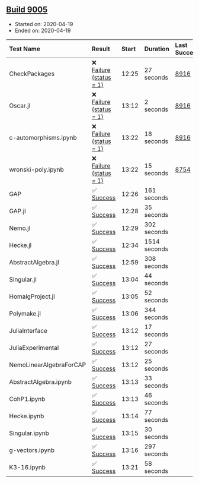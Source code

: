 ## [Build 9005](https://oscarci.mathematik.uni-kl.de/job/oscar/9005/)

* Started on: 2020-04-19
* Ended on: 2020-04-19

| Test Name    | Result | Start | Duration | Last Success | First Failure |
|:-------------|:-------|:------|:---------|:-------------|:--------------|
| CheckPackages | ❌ [Failure (status = 1)](https://oscarci.mathematik.uni-kl.de/job/oscar/9005/artifact/logs/build-9005/CheckPackages.log) | 12:25 | 27 seconds | [8916](https://oscarci.mathematik.uni-kl.de/job/oscar/8916/) | [8920](https://oscarci.mathematik.uni-kl.de/job/oscar/8920/) |
| Oscar.jl | ❌ [Failure (status = 1)](https://oscarci.mathematik.uni-kl.de/job/oscar/9005/artifact/logs/build-9005/Oscar.jl.log) | 13:12 | 2 seconds | [8916](https://oscarci.mathematik.uni-kl.de/job/oscar/8916/) | [8920](https://oscarci.mathematik.uni-kl.de/job/oscar/8920/) |
| c-automorphisms.ipynb | ❌ [Failure (status = 1)](https://oscarci.mathematik.uni-kl.de/job/oscar/9005/artifact/logs/build-9005/c-automorphisms.ipynb.log) | 13:22 | 18 seconds | [8916](https://oscarci.mathematik.uni-kl.de/job/oscar/8916/) | [8920](https://oscarci.mathematik.uni-kl.de/job/oscar/8920/) |
| wronski-poly.ipynb | ❌ [Failure (status = 1)](https://oscarci.mathematik.uni-kl.de/job/oscar/9005/artifact/logs/build-9005/wronski-poly.ipynb.log) | 13:22 | 15 seconds | [8754](https://oscarci.mathematik.uni-kl.de/job/oscar/8754/) | [8755](https://oscarci.mathematik.uni-kl.de/job/oscar/8755/) |
| GAP | ✅ [Success](https://oscarci.mathematik.uni-kl.de/job/oscar/9005/artifact/logs/build-9005/GAP.log) | 12:26 | 161 seconds |  |  |
| GAP.jl | ✅ [Success](https://oscarci.mathematik.uni-kl.de/job/oscar/9005/artifact/logs/build-9005/GAP.jl.log) | 12:28 | 35 seconds |  |  |
| Nemo.jl | ✅ [Success](https://oscarci.mathematik.uni-kl.de/job/oscar/9005/artifact/logs/build-9005/Nemo.jl.log) | 12:29 | 302 seconds |  |  |
| Hecke.jl | ✅ [Success](https://oscarci.mathematik.uni-kl.de/job/oscar/9005/artifact/logs/build-9005/Hecke.jl.log) | 12:34 | 1514 seconds |  |  |
| AbstractAlgebra.jl | ✅ [Success](https://oscarci.mathematik.uni-kl.de/job/oscar/9005/artifact/logs/build-9005/AbstractAlgebra.jl.log) | 12:59 | 308 seconds |  |  |
| Singular.jl | ✅ [Success](https://oscarci.mathematik.uni-kl.de/job/oscar/9005/artifact/logs/build-9005/Singular.jl.log) | 13:04 | 44 seconds |  |  |
| HomalgProject.jl | ✅ [Success](https://oscarci.mathematik.uni-kl.de/job/oscar/9005/artifact/logs/build-9005/HomalgProject.jl.log) | 13:05 | 52 seconds |  |  |
| Polymake.jl | ✅ [Success](https://oscarci.mathematik.uni-kl.de/job/oscar/9005/artifact/logs/build-9005/Polymake.jl.log) | 13:06 | 344 seconds |  |  |
| JuliaInterface | ✅ [Success](https://oscarci.mathematik.uni-kl.de/job/oscar/9005/artifact/logs/build-9005/JuliaInterface.log) | 13:12 | 17 seconds |  |  |
| JuliaExperimental | ✅ [Success](https://oscarci.mathematik.uni-kl.de/job/oscar/9005/artifact/logs/build-9005/JuliaExperimental.log) | 13:12 | 27 seconds |  |  |
| NemoLinearAlgebraForCAP | ✅ [Success](https://oscarci.mathematik.uni-kl.de/job/oscar/9005/artifact/logs/build-9005/NemoLinearAlgebraForCAP.log) | 13:12 | 25 seconds |  |  |
| AbstractAlgebra.ipynb | ✅ [Success](https://oscarci.mathematik.uni-kl.de/job/oscar/9005/artifact/logs/build-9005/AbstractAlgebra.ipynb.log) | 13:13 | 33 seconds |  |  |
| CohP1.ipynb | ✅ [Success](https://oscarci.mathematik.uni-kl.de/job/oscar/9005/artifact/logs/build-9005/CohP1.ipynb.log) | 13:13 | 46 seconds |  |  |
| Hecke.ipynb | ✅ [Success](https://oscarci.mathematik.uni-kl.de/job/oscar/9005/artifact/logs/build-9005/Hecke.ipynb.log) | 13:14 | 77 seconds |  |  |
| Singular.ipynb | ✅ [Success](https://oscarci.mathematik.uni-kl.de/job/oscar/9005/artifact/logs/build-9005/Singular.ipynb.log) | 13:15 | 30 seconds |  |  |
| g-vectors.ipynb | ✅ [Success](https://oscarci.mathematik.uni-kl.de/job/oscar/9005/artifact/logs/build-9005/g-vectors.ipynb.log) | 13:16 | 297 seconds |  |  |
| K3-16.ipynb | ✅ [Success](https://oscarci.mathematik.uni-kl.de/job/oscar/9005/artifact/logs/build-9005/K3-16.ipynb.log) | 13:21 | 58 seconds |  |  |
